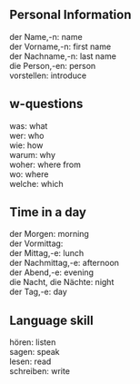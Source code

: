 ## Personal Information
der Name,-n: name <br>
der Vorname,-n: first name<br>
der Nachname,-n: last name<br>
die Person,-en: person<br>
vorstellen: introduce<br>


## w-questions
was: what<br>
wer: who<br>
wie: how<br>
warum: why<br>
woher: where from<br>
wo: where<br>
welche: which<br>

## Time in a day
der Morgen: morning<br>
der Vormittag: <br>
der Mittag,-e: lunch<br>
der Nachmittag,-e: afternoon<br>
der Abend,-e: evening<br>
die Nacht, die Nächte: night<br>
der Tag,-e: day<br>

## Language skill
hören: listen<br>
sagen: speak<br>
lesen: read<br>
schreiben: write<br>

